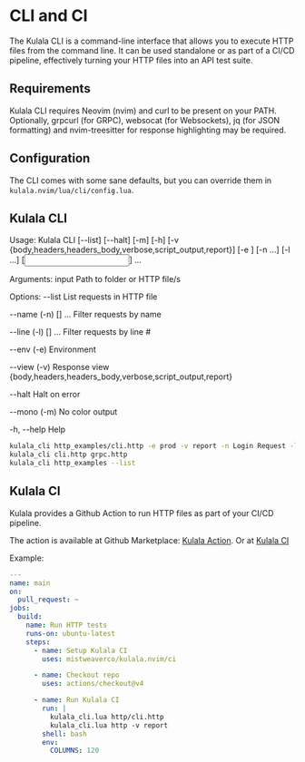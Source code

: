 # CLI and CI

The Kulala CLI is a command-line interface that allows you to execute HTTP files from the command line. It can be used 
standalone or as part of a CI/CD pipeline, effectively turning your HTTP files into an API test suite.

## Requirements

Kulala CLI requires Neovim (nvim) and curl to be present on your PATH. 
Optionally, grpcurl (for GRPC), websocat (for Websockets), jq (for JSON formatting) and nvim-treesitter for response highlighting may be required.

## Configuration

The CLI comes with some sane defaults, but you can override them in `kulala.nvim/lua/cli/config.lua`.

## Kulala CLI

Usage: Kulala CLI [--list] [--halt] [-m] [-h] 
      [-v {body,headers,headers_body,verbose,script_output,report}]
      [-e <env>] [-n <name> ...] [-l <line> ...]
      [<input>] ...

Arguments:
   input                    Path to folder or HTTP file/s

Options:
   --list                   List  requests in HTTP file

   --name (-n) [<name>] ...   Filter requests by name

   --line (-l) [<line>] ...   Filter requests by line #

   --env (-e) <env>         Environment

   --view (-v)              Response view
                            {body,headers,headers_body,verbose,script_output,report}

   --halt                   Halt on error

   --mono (-m)              No color output

   -h, --help               Help

```bash
kulala_cli http_examples/cli.http -e prod -v report -n Login Request -l 15 20 
kulala_cli cli.http grpc.http
kulala_cli http_examples --list
```

## Kulala CI

Kulala provides a Github Action to run HTTP files as part of your CI/CD pipeline.

The action is available at Github Marketplace: [Kulala Action](https://github.com/marketplace/actions/kulala). 
Or at [Kulala CI](https://github.com/mistweaverco/kulala.nvim/ci)

Example:
```yaml
---
name: main
on:
  pull_request: ~
jobs:
  build:
    name: Run HTTP tests
    runs-on: ubuntu-latest
    steps:
      - name: Setup Kulala CI
        uses: mistweaverco/kulala.nvim/ci

      - name: Checkout repo
        uses: actions/checkout@v4

      - name: Run Kulala CI
        run: |
          kulala_cli.lua http/cli.http
          kulala_cli.lua http -v report
        shell: bash
        env:
          COLUMNS: 120
```

